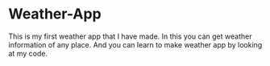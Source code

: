 # Weather-App
This is my first weather app that I have made. In this you can get weather information of any place. And you can learn to make weather app by looking at my code.
